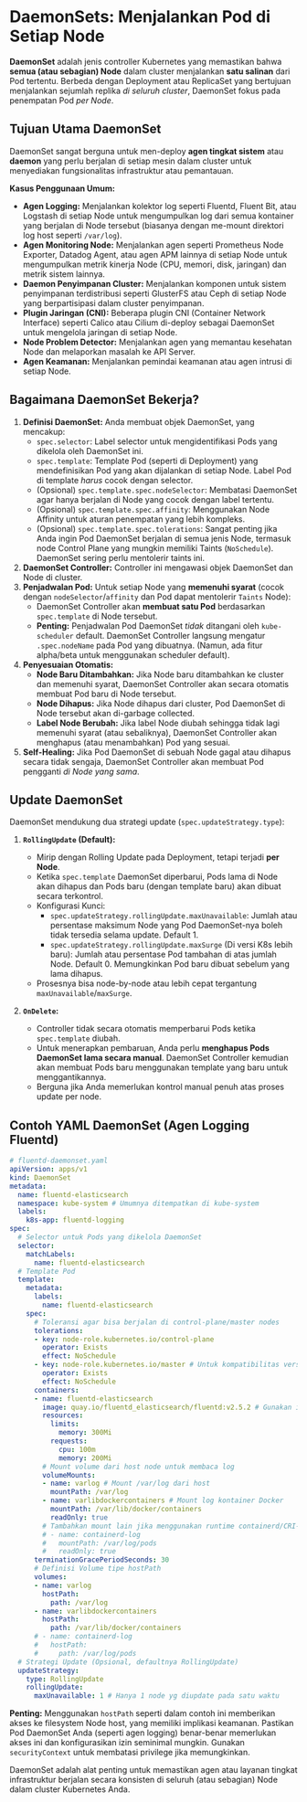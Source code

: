 # DaemonSets: Menjalankan Pod di Setiap Node

**DaemonSet** adalah jenis controller Kubernetes yang memastikan bahwa **semua (atau sebagian) Node** dalam cluster menjalankan **satu salinan** dari Pod tertentu. Berbeda dengan Deployment atau ReplicaSet yang bertujuan menjalankan sejumlah replika *di seluruh cluster*, DaemonSet fokus pada penempatan Pod *per Node*.

## Tujuan Utama DaemonSet

DaemonSet sangat berguna untuk men-deploy **agen tingkat sistem** atau **daemon** yang perlu berjalan di setiap mesin dalam cluster untuk menyediakan fungsionalitas infrastruktur atau pemantauan.

**Kasus Penggunaan Umum:**

*   **Agen Logging:** Menjalankan kolektor log seperti Fluentd, Fluent Bit, atau Logstash di setiap Node untuk mengumpulkan log dari semua kontainer yang berjalan di Node tersebut (biasanya dengan me-mount direktori log host seperti `/var/log`).
*   **Agen Monitoring Node:** Menjalankan agen seperti Prometheus Node Exporter, Datadog Agent, atau agen APM lainnya di setiap Node untuk mengumpulkan metrik kinerja Node (CPU, memori, disk, jaringan) dan metrik sistem lainnya.
*   **Daemon Penyimpanan Cluster:** Menjalankan komponen untuk sistem penyimpanan terdistribusi seperti GlusterFS atau Ceph di setiap Node yang berpartisipasi dalam cluster penyimpanan.
*   **Plugin Jaringan (CNI):** Beberapa plugin CNI (Container Network Interface) seperti Calico atau Cilium di-deploy sebagai DaemonSet untuk mengelola jaringan di setiap Node.
*   **Node Problem Detector:** Menjalankan agen yang memantau kesehatan Node dan melaporkan masalah ke API Server.
*   **Agen Keamanan:** Menjalankan pemindai keamanan atau agen intrusi di setiap Node.

## Bagaimana DaemonSet Bekerja?

1.  **Definisi DaemonSet:** Anda membuat objek DaemonSet, yang mencakup:
    *   `spec.selector`: Label selector untuk mengidentifikasi Pods yang dikelola oleh DaemonSet ini.
    *   `spec.template`: Template Pod (seperti di Deployment) yang mendefinisikan Pod yang akan dijalankan di setiap Node. Label Pod di template *harus* cocok dengan selector.
    *   (Opsional) `spec.template.spec.nodeSelector`: Membatasi DaemonSet agar hanya berjalan di Node yang cocok dengan label tertentu.
    *   (Opsional) `spec.template.spec.affinity`: Menggunakan Node Affinity untuk aturan penempatan yang lebih kompleks.
    *   (Opsional) `spec.template.spec.tolerations`: Sangat penting jika Anda ingin Pod DaemonSet berjalan di semua jenis Node, termasuk node Control Plane yang mungkin memiliki Taints (`NoSchedule`). DaemonSet sering perlu mentolerir taints ini.
2.  **DaemonSet Controller:** Controller ini mengawasi objek DaemonSet dan Node di cluster.
3.  **Penjadwalan Pod:** Untuk setiap Node yang **memenuhi syarat** (cocok dengan `nodeSelector`/`affinity` dan Pod dapat mentolerir `Taints` Node):
    *   DaemonSet Controller akan **membuat satu Pod** berdasarkan `spec.template` di Node tersebut.
    *   **Penting:** Penjadwalan Pod DaemonSet *tidak* ditangani oleh `kube-scheduler` default. DaemonSet Controller langsung mengatur `.spec.nodeName` pada Pod yang dibuatnya. (Namun, ada fitur alpha/beta untuk menggunakan scheduler default).
4.  **Penyesuaian Otomatis:**
    *   **Node Baru Ditambahkan:** Jika Node baru ditambahkan ke cluster dan memenuhi syarat, DaemonSet Controller akan secara otomatis membuat Pod baru di Node tersebut.
    *   **Node Dihapus:** Jika Node dihapus dari cluster, Pod DaemonSet di Node tersebut akan di-garbage collected.
    *   **Label Node Berubah:** Jika label Node diubah sehingga tidak lagi memenuhi syarat (atau sebaliknya), DaemonSet Controller akan menghapus (atau menambahkan) Pod yang sesuai.
5.  **Self-Healing:** Jika Pod DaemonSet di sebuah Node gagal atau dihapus secara tidak sengaja, DaemonSet Controller akan membuat Pod pengganti *di Node yang sama*.

## Update DaemonSet

DaemonSet mendukung dua strategi update (`spec.updateStrategy.type`):

1.  **`RollingUpdate` (Default):**
    *   Mirip dengan Rolling Update pada Deployment, tetapi terjadi **per Node**.
    *   Ketika `spec.template` DaemonSet diperbarui, Pods lama di Node akan dihapus dan Pods baru (dengan template baru) akan dibuat secara terkontrol.
    *   Konfigurasi Kunci:
        *   `spec.updateStrategy.rollingUpdate.maxUnavailable`: Jumlah atau persentase maksimum Node yang Pod DaemonSet-nya boleh tidak tersedia selama update. Default 1.
        *   `spec.updateStrategy.rollingUpdate.maxSurge` (Di versi K8s lebih baru): Jumlah atau persentase Pod tambahan di atas jumlah Node. Default 0. Memungkinkan Pod baru dibuat sebelum yang lama dihapus.
    *   Prosesnya bisa node-by-node atau lebih cepat tergantung `maxUnavailable`/`maxSurge`.

2.  **`OnDelete`:**
    *   Controller tidak secara otomatis memperbarui Pods ketika `spec.template` diubah.
    *   Untuk menerapkan pembaruan, Anda perlu **menghapus Pods DaemonSet lama secara manual**. DaemonSet Controller kemudian akan membuat Pods baru menggunakan template yang baru untuk menggantikannya.
    *   Berguna jika Anda memerlukan kontrol manual penuh atas proses update per node.

## Contoh YAML DaemonSet (Agen Logging Fluentd)

```yaml
# fluentd-daemonset.yaml
apiVersion: apps/v1
kind: DaemonSet
metadata:
  name: fluentd-elasticsearch
  namespace: kube-system # Umumnya ditempatkan di kube-system
  labels:
    k8s-app: fluentd-logging
spec:
  # Selector untuk Pods yang dikelola DaemonSet
  selector:
    matchLabels:
      name: fluentd-elasticsearch
  # Template Pod
  template:
    metadata:
      labels:
        name: fluentd-elasticsearch
    spec:
      # Toleransi agar bisa berjalan di control-plane/master nodes
      tolerations:
      - key: node-role.kubernetes.io/control-plane
        operator: Exists
        effect: NoSchedule
      - key: node-role.kubernetes.io/master # Untuk kompatibilitas versi lama
        operator: Exists
        effect: NoSchedule
      containers:
      - name: fluentd-elasticsearch
        image: quay.io/fluentd_elasticsearch/fluentd:v2.5.2 # Gunakan image spesifik
        resources:
          limits:
            memory: 300Mi
          requests:
            cpu: 100m
            memory: 200Mi
        # Mount volume dari host node untuk membaca log
        volumeMounts:
        - name: varlog # Mount /var/log dari host
          mountPath: /var/log
        - name: varlibdockercontainers # Mount log kontainer Docker
          mountPath: /var/lib/docker/containers
          readOnly: true
        # Tambahkan mount lain jika menggunakan runtime containerd/CRI-O
        # - name: containerd-log
        #   mountPath: /var/log/pods
        #   readOnly: true
      terminationGracePeriodSeconds: 30
      # Definisi Volume tipe hostPath
      volumes:
      - name: varlog
        hostPath:
          path: /var/log
      - name: varlibdockercontainers
        hostPath:
          path: /var/lib/docker/containers
      # - name: containerd-log
      #   hostPath:
      #     path: /var/log/pods
  # Strategi Update (Opsional, defaultnya RollingUpdate)
  updateStrategy:
    type: RollingUpdate
    rollingUpdate:
      maxUnavailable: 1 # Hanya 1 node yg diupdate pada satu waktu
```

**Penting:** Menggunakan `hostPath` seperti dalam contoh ini memberikan akses ke filesystem Node host, yang memiliki implikasi keamanan. Pastikan Pod DaemonSet Anda (seperti agen logging) benar-benar memerlukan akses ini dan konfigurasikan izin seminimal mungkin. Gunakan `securityContext` untuk membatasi privilege jika memungkinkan.

DaemonSet adalah alat penting untuk memastikan agen atau layanan tingkat infrastruktur berjalan secara konsisten di seluruh (atau sebagian) Node dalam cluster Kubernetes Anda.
